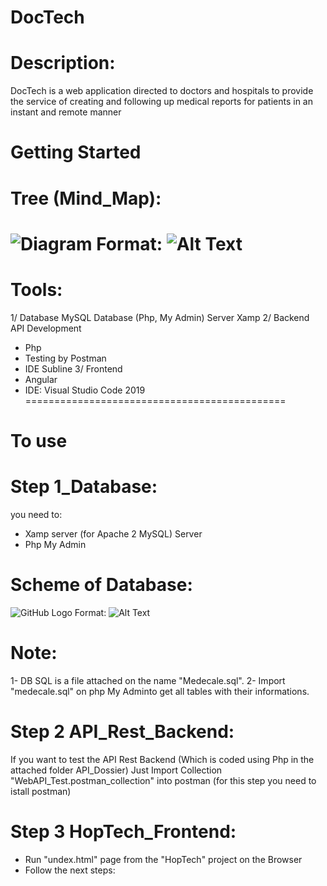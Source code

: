 # DocTech

# Description:
DocTech is a web application directed to doctors and hospitals to provide the service of creating and following up medical reports for patients in an instant and remote manner

# Getting Started
# Tree (Mind_Map):
![Diagram](https://user-images.githubusercontent.com/46310934/121714609-ec864780-cad5-11eb-9274-5296779a1c75.png)
Format: ![Alt Text](url)
=============================================
# Tools:
1/ Database
MySQL Database (Php, My Admin)
Server Xamp
2/ Backend
API Development 
- Php
- Testing by Postman
- IDE Subline
3/ Frontend
- Angular
- IDE: Visual Studio Code 2019
=============================================
# To use
# Step 1_Database: 
you need to:
- Xamp server (for Apache 2 MySQL) Server
- Php My Admin
# Scheme of Database:
![GitHub Logo](C:\Users\amirl\Pictures\Diagram.png)
Format: ![Alt Text](url)
# Note:
1- DB SQL is a file attached on the name "Medecale.sql".
2- Import "medecale.sql" on php My Adminto get all tables with their informations.
# Step 2 API_Rest_Backend: 
If you want to test the API Rest Backend (Which is coded using Php in the attached folder API_Dossier)
Just Import Collection "WebAPI_Test.postman_collection" into postman (for this step you need to istall postman)
# Step 3 HopTech_Frontend:
- Run "undex.html" page from the "HopTech" project on the Browser 
- Follow the next steps:
